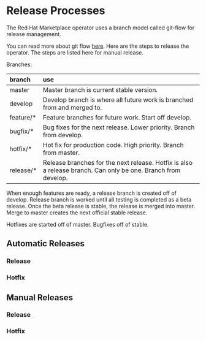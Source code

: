 # Release Processes

The Red Hat Marketplace operator uses a branch model called git-flow for release management.

You can read more about git flow [here](). Here are the steps to release the operator. The steps are listed here for manual release.

Branches:

| branch  |  use  |
|:--|:--|
| master | Master branch is current stable version.  |
| develop | Develop branch is where all future work is branched from and merged to. |
| feature/* | Feature branches for future work. Start off develop. |
| bugfix/* | Bug fixes for the next release. Lower priority. Branch from develop. |
| hotfix/* | Hot fix for production code. High priority. Branch from master. |
| release/* | Release branches for the next release. Hotfix is also a release branch. Can only be one. Branch from develop. |


When enough features are ready, a release branch is created off of develop. Release branch is worked until all testing is completed as a beta release. Once the beta release is stable, the release is merged into master. Merge to master creates the next official stable release.

Hotfixes are started off of master. Bugfixes off of stable.

## Automatic Releases

### Release

### Hotfix

## Manual Releases

### Release

### Hotfix
